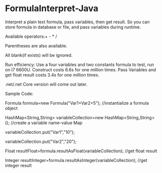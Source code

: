# FormulaInterpret-Java
Interpret a plain text formula, pass variables, then get result.
So you can store formula in database or file, and pass variables during runtime.

Available operators:+ - * /

Parentheses are also available.

All blank(if exists) will be ignored.

Run efficiency:
Use a four variables and two constants formula to test, run on I7 6600U.
Construct costs 6.6s for one million times.
Pass Variables and get float result costs 3.4s for one million times.

.net/.net Core version will come out later.

Sample Code:

Formula formula=new Formula("Var1+Var2+5"); //instantialize a formula object

HashMap<String,String> variableCollection=new HashMap<String,String>(); //create a variable name-value Map

variableCollection.put("Var1","10");

variableCollection.put("Var2","20");

Float resultFloat=formula.resultAsFloat(variableCollection);  //get float result

Integer resultInteger=formula.resultAsInteger(variableCollection);  //get integer result
